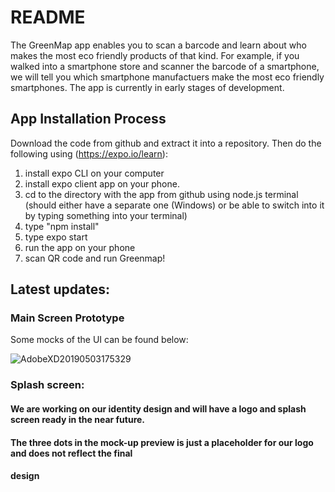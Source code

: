 # README

The GreenMap app enables you to scan a barcode and learn about who makes the most eco friendly products of that kind. For example, if you walked into a smartphone store and scanner the barcode of a smartphone, we will tell you which smartphone manufactuers make the most eco friendly smartphones. The app is currently in early stages of development. 

## App Installation Process
Download the code from github and extract it into a repository.
Then do the following using (https://expo.io/learn):
1. install expo CLI on your computer
2. install expo client app on your phone.
3. cd to the directory with the app from github using node.js terminal (should either have a separate one (Windows) or be able to switch into it by typing something into your terminal)
4. type "npm install"
5. type expo start
6. run the app on your phone
7. scan QR code and run Greenmap!

## Latest updates:
### Main Screen Prototype

Some mocks of the UI can be found below:

![AdobeXD20190503175329](https://user-images.githubusercontent.com/47276506/57165682-30260780-6dce-11e9-8c2b-9ad001839f44.gif)

### Splash screen:

#### We are working on our identity design and will have a logo and splash screen ready in the near future. 
#### The three dots in the mock-up preview is just a placeholder for our logo and does not reflect the final
#### design

